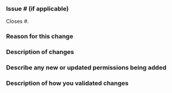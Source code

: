 ### Issue # (if applicable)

Closes #<issue number here>.

### Reason for this change

<!--What is the bug or use case behind this change?-->

### Description of changes

<!--
What code changes did you make?
Have you made any important design decisions?
What use cases does this change enable?
-->

### Describe any new or updated permissions being added

<!-- What new or updated IAM permissions are needed to support the changes being introduced ? -->

### Description of how you validated changes

<!--Have you added any unit tests and/or integration tests?-->

